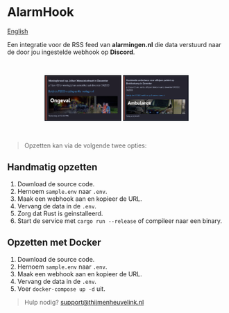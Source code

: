 
# AlarmHook

[English](https://github.com/ThijmenGThN/alarmhook/blob/main/readme.english.md)

Een integratie voor de RSS feed van **alarmingen.nl** die data verstuurd naar de door jou ingestelde webhook op **Discord**.

<br/><div align="center">
  <img width="35.1%" src="assets/previews/ongeval.png">
  <img width="30%" src="assets/previews/ambulance.png">
</div><br/>

> Opzetten kan via de volgende twee opties:

## Handmatig opzetten

1. Download de source code.
2. Hernoem ` sample.env ` naar ` .env `.
3. Maak een webhook aan en kopieer de URL.
4. Vervang de data in de ` .env `.
5. Zorg dat Rust is geinstalleerd.
6. Start de service met ` cargo run --release ` of compileer naar een binary.

## Opzetten met Docker

1. Download de source code.
2. Hernoem ` sample.env ` naar ` .env `.
3. Maak een webhook aan en kopieer de URL.
4. Vervang de data in de ` .env `.
5. Voer `docker-compose up -d` uit.

> Hulp nodig? [support@thijmenheuvelink.nl](mailto:support@thijmenheuvelink.nl)
